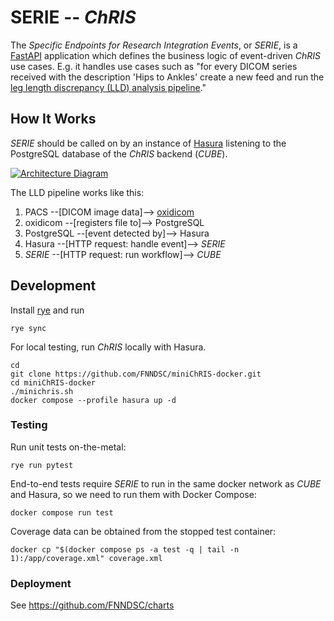 # SERIE -- _ChRIS_

The _Specific Endpoints for Research Integration Events_, or _SERIE_,
is a [FastAPI](https://fastapi.tiangolo.com/) application which defines
the business logic of event-driven _ChRIS_ use cases. E.g. it handles
use cases such as "for every DICOM series received with the description
'Hips to Ankles' create a new feed and run the
[leg length discrepancy (LLD) analysis pipeline](https://github.com/FNNDSC/pl-dylld)."

## How It Works

_SERIE_ should be called on by an instance of [Hasura](https://hasura.io/)
listening to the PostgreSQL database of the _ChRIS_ backend (_CUBE_).

[![Architecture Diagram](https://chrisproject.org/assets/images/ChRIS_architecture-febf870b69ec83221fa0ede8e6b70447.svg)](https://chrisproject.org/docs/architecture)

The LLD pipeline works like this:

1. PACS --[DICOM image data]--> [oxidicom](https://github.com/FNNDSC/oxidicom)
2. oxidicom --[registers file to]--> PostgreSQL
3. PostgreSQL --[event detected by]--> Hasura
4. Hasura --[HTTP request: handle event]--> _SERIE_
5. _SERIE_ --[HTTP request: run workflow]--> _CUBE_

## Development

Install [rye](https://rye.astral.sh) and run

```shell
rye sync
```

For local testing, run _ChRIS_ locally with Hasura.

```shell
cd
git clone https://github.com/FNNDSC/miniChRIS-docker.git
cd miniChRIS-docker
./minichris.sh
docker compose --profile hasura up -d
```

### Testing

Run unit tests on-the-metal:

```shell
rye run pytest
```

End-to-end tests require _SERIE_ to run in the same docker network as _CUBE_ and Hasura,
so we need to run them with Docker Compose:

```shell
docker compose run test
```

Coverage data can be obtained from the stopped test container:

```shell
docker cp "$(docker compose ps -a test -q | tail -n 1):/app/coverage.xml" coverage.xml
```

### Deployment

See https://github.com/FNNDSC/charts
